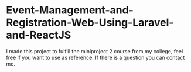 # Event-Management-and-Registration-Web-Using-Laravel-and-ReactJS
I made this project to fulfill the miniproject 2 course from my college, feel free if you want to use as reference. If there is a question you can contact me.
